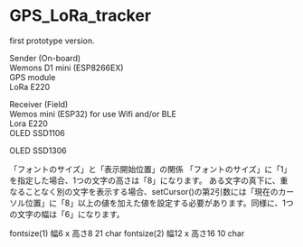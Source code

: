 # GPS_LoRa_tracker

first prototype version.

Sender (On-board) <br>
Wemons D1 mini (ESP8266EX) <br>
GPS module <br>
LoRa E220 <br>

Receiver (Field) <br>
Wemos mini (ESP32) for use Wifi and/or BLE <br>
Lora E220 <br>
OLED SSD1106  <br>

OLED SSD1306 

「フォントのサイズ」と「表示開始位置」の関係
「フォントのサイズ」に「1」を指定した場合、1つの文字の高さは「8」になります。
ある文字の真下に、重なることなく別の文字を表示する場合、setCursor()の第2引数には「現在のカーソル位置」に「8」以上の値を加えた値を設定する必要があります。同様に、1つの文字の幅は「6」になります。

fontsize(1)		幅6  x  高さ8			21 char
fontsize(2)		幅12 x 高さ16			10 char

